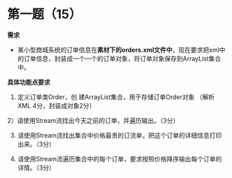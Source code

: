 # 第一题（15）

**需求**

* 某小型商城系统的订单信息在**素材下的orders.xml文件中**，现在要求把xml中的订单信息，封装成一个一个的订单对象，将订单对象保存到ArrayList集合中。

**具体功能点要求**

1)   定义订单类Order，创 建ArrayList集合，用于存储订单Order对象 （解析XML 4分，封装成对象2分）

2）请使用Stream流找出今天之前的订单，并遍历输出。（3分）

3)   请使用Stream流找出集合中价格最贵的订流单，把这个订单的详细信息打印出来。（3分）

4)   请使用Stream流遍历集合中的每个订单，要求按照价格降序输出每个订单的详情。（3分）